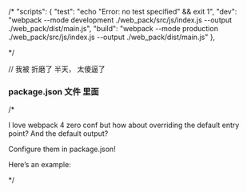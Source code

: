 

/*
"scripts": {
"test": "echo \"Error: no test specified\" && exit 1",
"dev": "webpack --mode development ./web_pack/src/js/index.js --output ./web_pack/dist/main.js",
"build": "webpack --mode production ./web_pack/src/js/index.js --output ./web_pack/dist/main.js"
},


*/



//  我被 折磨了 半天， 太傻逼了

### package.json 文件 里面


/*

I love webpack 4 zero conf but how about overriding the default entry point? And the default output?

Configure them in package.json!

Here’s an example:




*/
